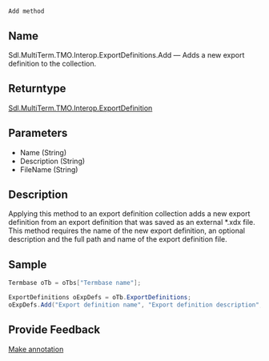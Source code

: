 

# 
    Add method



## Name

Sdl.MultiTerm.TMO.Interop.ExportDefinitions.Add —          Adds a new export definition to the collection.



## Returntype

[Sdl.MultiTerm.TMO.Interop.ExportDefinition](Sdl.MultiTerm.TMO.Interop.ExportDefinition.html)



## Parameters

* Name (String)
* Description (String)
* FileName (String)




## Description



Applying this method to an export definition collection adds a new export definition from an export definition that was saved as an external \*.xdx file. This method requires the name of the new export definition, an optional description and the full path and name of the export definition file.



## Sample


```cs
Termbase oTb = oTbs["Termbase name"];

ExportDefinitions oExpDefs = oTb.ExportDefinitions;
oExpDefs.Add("Export definition name", "Export definition description", "c:\\temp\\exp_def.xdx");
```



## Provide Feedback

[Make annotation](mailto:sdk-feedback@sdl.com&amp;subject=Reference%20for%20Sdl.MultiTerm.TMO.Interop.ExportDefinitions.Add)

